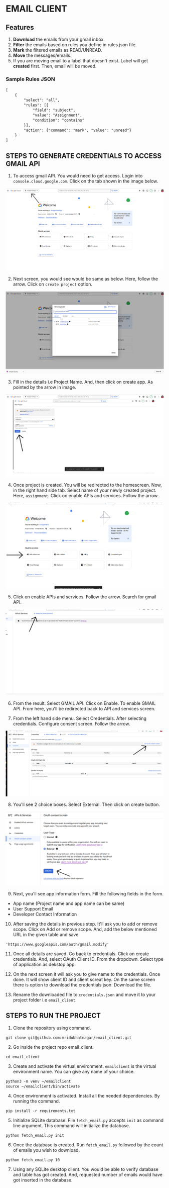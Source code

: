 # EMAIL CLIENT

## Features

1. **Download** the emails from your gmail inbox.
2. **Filter** the emails based on rules you define in rules.json file.
3. **Mark** the filtered emails as READ/UNREAD.
4. **Move** the messages/emails. 
5. If you are moving email to a label that doesn't exist. Label will get **created** first. Then, email will be moved.

### Sample Rules JSON

```
[
    {
        "select": "all",
        "rules": [{
            "field": "subject",
            "value": "Assignment",
            "condition": "contains"
        }],
        "action": {"command": "mark", "value": "unread"}
    }
]
```

## STEPS TO GENERATE CREDENTIALS TO ACCESS GMAIL API

1. To access gmail API. You would need to get access. Login into 
`console.cloud.google.com`. Click on the tab shown in the image below. 

![google cloud console homescreen](/screenshots/homescreen.png)

2. Next screen, you would see would be same as below. Here, follow the arrow.
Click on `create project` option.

![create or select project screen](/screenshots/create_project_1.png)

3. Fill in the details i.e Project Name. And, then click on create app. 
As pointed by the arrow in image.

![fill the create project details form](/screenshots/create_project_2.png)

4. Once project is created. You will be redirected to the homescreen. 
Now, in the right hand side tab. Select name of your newly created project.
Here, `assignment`. Click on enable APIs and services. Follow the arrow.

![click on enable API & Services](/screenshots/api_services_1.png)

5. Click on enable APIs and services. Follow the arrow. Search
for gmail API.

![click on enable API & Services](/screenshots/api_services_2.png)

6. From the result. Select GMAIL API. Click on Enable. 
To enable GMAIL API. From here, you'll be redirected back to API and services screen. 

7. From the left hand side menu. Select Credentials. After selecting credentials. Configure consent screen. Follow the arrow.

![configure consent screen](/screenshots/configure_consent_screen.png)

8. You'll see 2 choice boxes. Select External. Then click on create button.

![configure consent screen](/screenshots/consent_screen_2.png)

9. Next, you'll see app information form. Fill the following fields in the form. 
- App name (Project name and app name can be same)
- User Support Email
- Developer Contact Information

10. After saving the details in previous step. It'll ask you to add or remove
scope. Click on Add or remove scope. And, add the below mentioned URL in the
given table and save.

```
'https://www.googleapis.com/auth/gmail.modify'

```
11. Once all details are saved. Go back to credentials. Click on create credentials. And, select OAuth Client ID. From the dropdown. Select
type of application as dekstop app. 

12. On the next screen it will ask you to give name to the credentials. 
Once done. It will show client ID and client screat key. On the
same screen there is option to download the credentials json. 
Download the file. 

13. Rename the downloaded file to `credentials.json` and move it to 
your project folder i.e `email_client`.



## STEPS TO RUN THE PROJECT

1. Clone the repository using command.

```
git clone git@github.com:mridubhatnagar/email_client.git

```

2. Go inside the project repo email_client. 

```
cd email_client
```

3. Create and activate the virtual environment.
`emailclient` is the virtual environment name. You can give any name of your choice.

```
python3 -m venv ~/emailclient
source ~/emailclient/bin/activate
```

4. Once environment is activated. Install all the needed dependencies.
By running the command.

```
pip install -r requirements.txt
```

5. Initialize SQLite database. File `fetch_email.py` accepts `init` as
command line argument. This command will initialize the database. 

```
python fetch_email.py init
```

6. Once the database is created. Run `fetch_email.py` followed by the count of emails you wish to download. 

```
python fetch_email.py 10
```
7. Using any SQLite desktop client. You would be able to verify database and table has got created. And, requested number of emails would have got inserted
in the database. 


